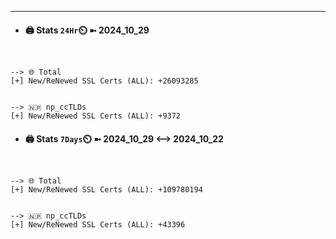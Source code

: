 

---
- #### 🖨️ **Stats** `24Hr`⏲️ ➼ 2024_10_29
```console


--> 🌐 Total
[+] New/ReNewed SSL Certs (ALL): +26093285


--> 🇳🇵 np_ccTLDs
[+] New/ReNewed SSL Certs (ALL): +9372

```

- #### 🖨️ **Stats** `7Days`⏲️ ➼ 2024_10_29 <--> 2024_10_22
```console


--> 🌐 Total
[+] New/ReNewed SSL Certs (ALL): +109780194


--> 🇳🇵 np_ccTLDs
[+] New/ReNewed SSL Certs (ALL): +43396

```

